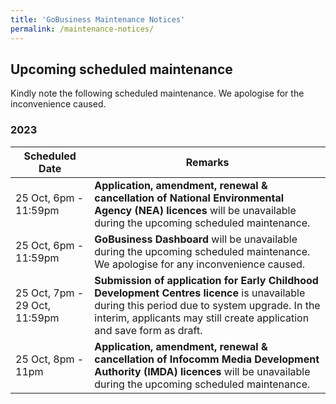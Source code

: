 ```yaml
---
title: 'GoBusiness Maintenance Notices'
permalink: /maintenance-notices/
---
```


## Upcoming scheduled maintenance

Kindly note the following scheduled maintenance. We apologise for the inconvenience caused.

### 2023 

| **Scheduled Date** | **Remarks** |  
|  -----------   |------------------|
| 25 Oct, 6pm - 11:59pm | **Application, amendment, renewal & cancellation of National Environmental Agency (NEA) licences** will be unavailable during the upcoming scheduled maintenance. | 
| 25 Oct, 6pm - 11:59pm | **GoBusiness Dashboard** will be unavailable during the upcoming scheduled maintenance. We apologise for any inconvenience caused. | 
| 25 Oct, 7pm - 29 Oct, 11:59pm | **Submission of application for Early Childhood Development Centres licence** is unavailable during this period due to system upgrade. In the interim, applicants may still create application and save form as draft. |
| 25 Oct, 8pm - 11pm | **Application, amendment, renewal & cancellation of Infocomm Media Development Authority (IMDA) licences** will be unavailable during the upcoming scheduled maintenance. | 
   

<script src="/jquery/jquery.min.js"></script>
<script src="/jquery/resize-tables.js"></script>
